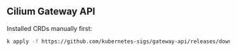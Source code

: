 ## Cilium Gateway API

Installed CRDs manually first:

```bash
k apply -f https://github.com/kubernetes-sigs/gateway-api/releases/download/v1.2.1/experimental-install.yaml
```
